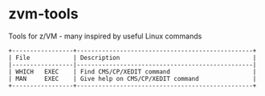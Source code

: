 # zvm-tools
Tools for z/VM - many inspired by useful Linux commands

    +-----------------+-------------------------------------------------+
    | File            | Description                                     |
    |-----------------|-------------------------------------------------|
    | WHICH   EXEC    | Find CMS/CP/XEDIT command                       |
    | MAN     EXEC    | Give help on CMS/CP/XEDIT command               |
    +-----------------+-------------------------------------------------+

